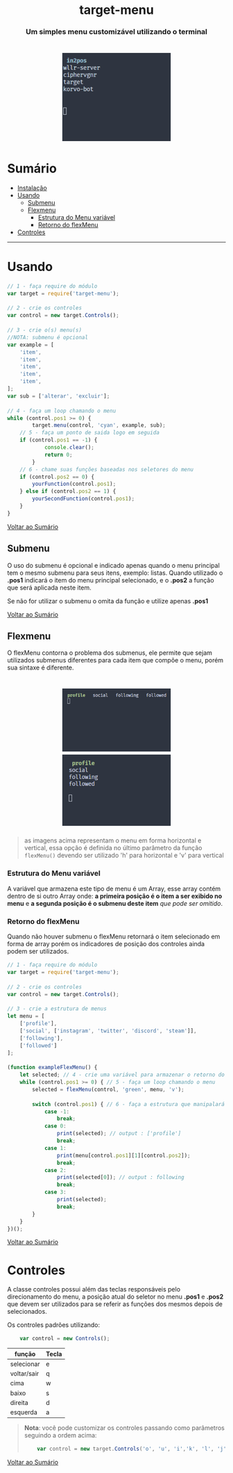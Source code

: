 <h1 align="center">target-menu</h1>
<h3 align="center">Um simples menu customizável utilizando o terminal</h3>
<h1 align="center">
    <img alt="Target Menu" src="./docs/demo.gif" width="250px" />
</h1>

# Sumário

* [Instalação](#Instalação)  
* [Usando](#Usando)  
  * [Submenu](#Submenu)  
  * [Flexmenu](#Flexmenu)  
    * [Estrutura do Menu variável](#Estrutura-do-Menu-variável)  
    * [Retorno do flexMenu](#Retorno-do-flexMenu)  
* [Controles](#Controles)  

---

# Usando

```js
// 1 - faça require do módulo
var target = require('target-menu');

// 2 - crie os controles
var control = new target.Controls();

// 3 - crie o(s) menu(s)
//NOTA: submenu é opcional
var example = [
    'item',
    'item',
    'item',
    'item',
    'item',
];
var sub = ['alterar', 'excluir'];

// 4 - faça um loop chamando o menu
while (control.pos1 >= 0) {
        target.menu(control, 'cyan', example, sub);
    // 5 - faça um ponto de saida logo em seguida
    if (control.pos1 == -1) {
            console.clear();
            return 0;
        }
    // 6 - chame suas funções baseadas nos seletores do menu
    if (control.pos2 == 0) {
        yourFunction(control.pos1);
    } else if (control.pos2 == 1) {
        yourSecondFunction(control.pos1);
    }
}
```

[Voltar ao Sumário](#Sumário)  
## Submenu
O uso do submenu é opcional e indicado apenas quando o menu principal tem o mesmo submenu para seus itens, exemplo: listas. Quando utilizado o **.pos1** indicará o item do menu principal selecionado, e o **.pos2** a função que será aplicada neste item.

Se não for utilizar o submenu o omita da função e utilize apenas **.pos1**

[Voltar ao Sumário](#Sumário)  
## Flexmenu
O flexMenu contorna o problema dos submenus, ele permite que sejam utilizados submenus diferentes para cada item que compõe o menu, porém sua sintaxe é diferente.
<h1 align="center">
    <img alt="Target Menu" src="./docs/demo_flex_h.gif" width="250px" />
    <img alt="Target Menu" src="./docs/demo_flex_v.gif" width="250px" />
</h1>

> as imagens acima representam o menu em forma horizontal e vertical, essa opção é definida no último parâmetro da função `flexMenu()` devendo ser utilizado 'h' para horizontal e 'v' para vertical

### Estrutura do Menu variável
A variável que armazena este tipo de menu é um Array, esse array contém dentro de si outro Array onde: **a primeira posição é o item a ser exibido no menu** e **a segunda posição é o submenu deste item** *que pode ser omitido*.

### Retorno do flexMenu
Quando não houver submenu o flexMenu retornará o item selecionado em forma de array porém os indicadores de posição dos controles ainda podem ser utilizados.

```js
// 1 - faça require do módulo
var target = require('target-menu');

// 2 - crie os controles
var control = new target.Controls();

// 3 - crie a estrutura de menus
let menu = [
    ['profile'],
    ['social', ['instagram', 'twitter', 'discord', 'steam']],
    ['following'],
    ['followed']
];

(function exampleFlexMenu() {
    let selected; // 4 - crie uma variável para armazenar o retorno do menu (quando ele não possuir submenu)
    while (control.pos1 >= 0) { // 5 - faça um loop chamando o menu
        selected = flexMenu(control, 'green', menu, 'v');

        switch (control.pos1) { // 6 - faça a estrutura que manipalará o menu (utilize ifs ou switch)
            case -1:
                break;
            case 0:
                print(selected); // output : ['profile']
                break;
            case 1:
                print(menu[control.pos1][1][control.pos2]);
                break;
            case 2:
                print(selected[0]); // output : following
                break;
            case 3:
                print(selected);
                break;
        }
    }
})();
```

[Voltar ao Sumário](#Sumário)  
# Controles

A classe controles possui além das teclas responsáveis pelo direcionamento do menu, a posição atual do seletor no menu **.pos1** e **.pos2** que devem ser utilizados para se referir as funções dos mesmos depois de selecionados.


Os controles padrões utilizando:
```js
    var control = new Controls();
```

| função | Tecla |
|-|-|
| selecionar | e |
| voltar/sair | q |
| cima | w |
| baixo | s |
| direita | d |
| esquerda | a |

> **Nota**: você pode customizar os controles passando como parâmetros seguindo a ordem acima: 
> ```js
>     var control = new target.Controls('o', 'u', 'i','k', 'l', 'j');
> ```
[Voltar ao Sumário](#Sumário)  
